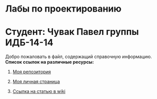 # Лабы по проектированию
# Студент: Чувак Павел группы ИДБ-14-14
Добро пожаловать в файл, содержащий справочную информацию.
**Список ссылок на различные ресурсы:**

1. [Моя репозитория](https://github.com/pchuvak/p.chuvak)

1. [Моя личная страница](https://github.com/pchuvak)

1. [Ссылка на статью в wiki](https://github.com/pchuvak/p.chuvak/wiki/FMEA-Analysis)
